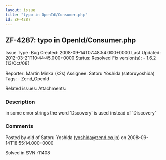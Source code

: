 ```yaml
---
layout: issue
title: "typo in OpenId/Consumer.php"
id: ZF-4287
---
```


ZF-4287: typo in OpenId/Consumer.php
------------------------------------

 Issue Type: Bug Created: 2008-09-14T07:48:54.000+0000 Last Updated: 2012-03-21T10:44:45.000+0000 Status: Resolved Fix version(s): - 1.6.2 (13/Oct/08)
 
 Reporter:  Martin Minka (k2s)  Assignee:  Satoru Yoshida (satoruyoshida)  Tags: - Zend\_OpenId
 
 Related issues: 
 Attachments: 
### Description

in some error strings the word 'Dscovery' is used instead of 'Discovery'

 

 

### Comments

Posted by old of Satoru Yoshida (yoshida@zend.co.jp) on 2008-09-14T18:55:14.000+0000

Solved in SVN r11408

 

 